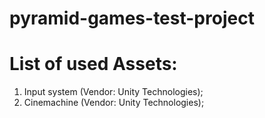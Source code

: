 # pyramid-games-test-project

# List of used Assets:
1) Input system (Vendor: Unity Technologies);
2) Cinemachine (Vendor: Unity Technologies);